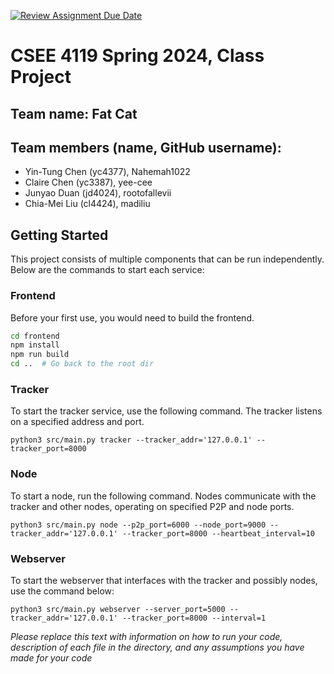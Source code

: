[![Review Assignment Due Date](https://classroom.github.com/assets/deadline-readme-button-24ddc0f5d75046c5622901739e7c5dd533143b0c8e959d652212380cedb1ea36.svg)](https://classroom.github.com/a/-Lgd7v9y)
# CSEE 4119 Spring 2024, Class Project
## Team name: Fat Cat
## Team members (name, GitHub username):
- Yin-Tung Chen (yc4377), Nahemah1022
- Claire Chen (yc3387), yee-cee
- Junyao Duan (jd4024), rootofallevii
- Chia-Mei Liu (cl4424), madiliu 

## Getting Started

This project consists of multiple components that can be run independently. Below are the commands to start each service:

### Frontend

Before your first use, you would need to build the frontend.

```bash
cd frontend
npm install
npm run build
cd ..  # Go back to the root dir
```

### Tracker

To start the tracker service, use the following command. The tracker listens on a specified address and port.

```
python3 src/main.py tracker --tracker_addr='127.0.0.1' --tracker_port=8000
```

### Node

To start a node, run the following command. Nodes communicate with the tracker and other nodes, operating on specified P2P and node ports.

```
python3 src/main.py node --p2p_port=6000 --node_port=9000 --tracker_addr='127.0.0.1' --tracker_port=8000 --heartbeat_interval=10
```

### Webserver

To start the webserver that interfaces with the tracker and possibly nodes, use the command below:

```
python3 src/main.py webserver --server_port=5000 --tracker_addr='127.0.0.1' --tracker_port=8000 --interval=1
```

*Please replace this text with information on how to run your code, description of each file in the directory, and any assumptions you have made for your code*